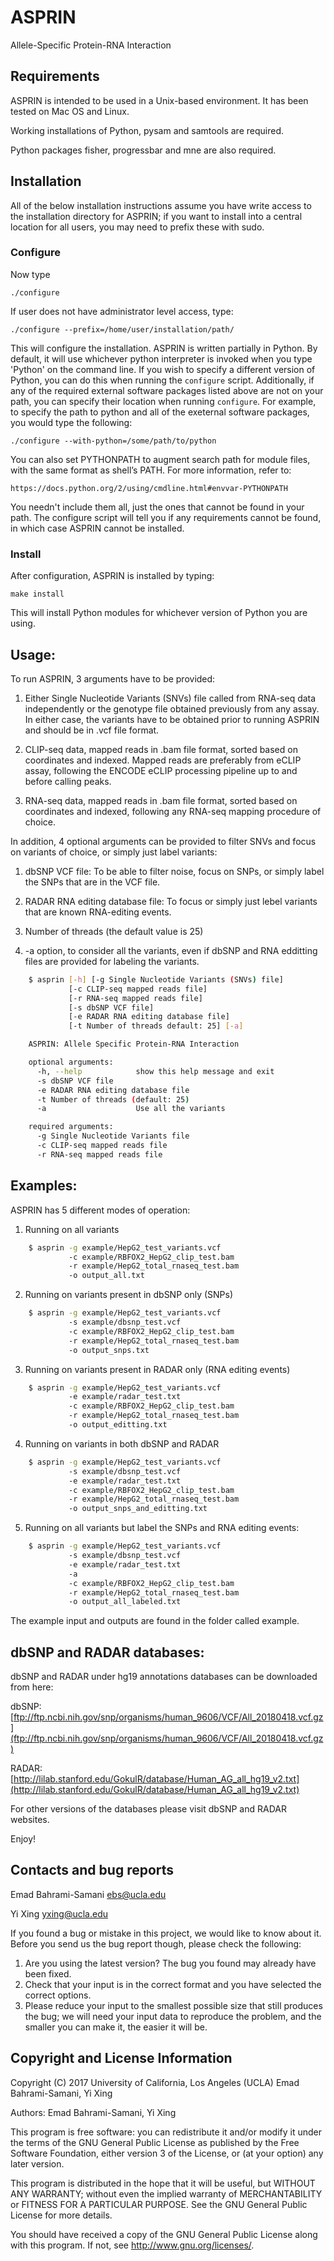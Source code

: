 # ASPRIN
Allele-Specific Protein-RNA Interaction

Requirements
------------

ASPRIN is intended to be used in a Unix-based environment. It has been tested
on Mac OS and Linux.

Working installations of Python, pysam and samtools are required.

Python packages fisher, progressbar and mne are also required.

Installation
------------
All of the below installation instructions assume you have write access to the
installation directory for ASPRIN; if you want to install into a central
location for all users, you may need to prefix these with sudo.

### Configure ###
 Now type

    ./configure

 If user does not have administrator level access, type:

    ./configure --prefix=/home/user/installation/path/

This will configure the installation. ASPRIN is written partially in Python.
By default, it will use whichever python interpreter is invoked when you type
'Python' on the command line. If you wish to specify a different version of
Python, you can do this when running the ``configure`` script. Additionally,
if any of the required external software packages listed above are not on your
path, you can specify their location when running ``configure``. For example,
to specify the path to python and all of the exeternal software packages,
you would type the following:

    ./configure --with-python=/some/path/to/python

You can also set PYTHONPATH to augment search path for module files, with the
same format as shell’s PATH. For more information, refer to:

    https://docs.python.org/2/using/cmdline.html#envvar-PYTHONPATH

You needn't include them all, just the ones that cannot be found in your path.
The configure script will tell you if any requirements cannot be found, in
which case ASPRIN cannot be installed.

### Install ###
After configuration, ASPRIN is installed by typing:

    make install

This will install Python modules for whichever version of Python you are using.

Usage:
---------------------------------------

To run ASPRIN, 3 arguments have to be provided:

1) Either Single Nucleotide Variants (SNVs) file called from RNA-seq data 
   independently or the genotype file obtained previously from any assay.
   In either case, the variants have to be obtained prior to running ASPRIN and 
   should be in .vcf file format.

2) CLIP-seq data, mapped reads in .bam file format, sorted based on coordinates 
   and indexed. Mapped reads are preferably from eCLIP assay, following the ENCODE 
   eCLIP processing pipeline up to and before calling peaks.

3) RNA-seq data, mapped reads in .bam file format, sorted based on coordinates 
   and indexed, following any RNA-seq mapping procedure of choice.

In addition, 4 optional arguments can be provided to filter SNVs and focus on variants
of choice, or simply just label variants:

1) dbSNP VCF file: To be able to filter noise, focus on SNPs, or simply label the SNPs 
   that are in the VCF file.

2) RADAR RNA editing database file: To focus or simply just lebel variants that are known 
   RNA-editing events.

3) Number of threads (the default value is 25)

4) -a option, to consider all the variants, even if dbSNP and RNA edditting files are 
   provided for labeling the variants.

```bash
    $ asprin [-h] [-g Single Nucleotide Variants (SNVs) file]
             [-c CLIP-seq mapped reads file]
             [-r RNA-seq mapped reads file] 
             [-s dbSNP VCF file]
             [-e RADAR RNA editing database file]
             [-t Number of threads default: 25] [-a]

    ASPRIN: Allele Specific Protein-RNA Interaction

    optional arguments:
      -h, --help            show this help message and exit
      -s dbSNP VCF file
      -e RADAR RNA editing database file
      -t Number of threads (default: 25)
      -a                    Use all the variants

    required arguments:
      -g Single Nucleotide Variants file
      -c CLIP-seq mapped reads file
      -r RNA-seq mapped reads file
```

Examples:
---------------------------------------

ASPRIN has 5 different modes of operation:

1) Running on all variants

```bash
    $ asprin -g example/HepG2_test_variants.vcf
             -c example/RBFOX2_HepG2_clip_test.bam
             -r example/HepG2_total_rnaseq_test.bam
             -o output_all.txt
```

2) Running on variants present in dbSNP only (SNPs)

```bash
    $ asprin -g example/HepG2_test_variants.vcf 
             -s example/dbsnp_test.vcf
             -c example/RBFOX2_HepG2_clip_test.bam
             -r example/HepG2_total_rnaseq_test.bam
             -o output_snps.txt
```
3) Running on variants present in RADAR only (RNA editing events)

```bash
    $ asprin -g example/HepG2_test_variants.vcf 
             -e example/radar_test.txt
             -c example/RBFOX2_HepG2_clip_test.bam
             -r example/HepG2_total_rnaseq_test.bam
             -o output_editting.txt
```

4) Running on variants in both dbSNP and RADAR 

```bash
    $ asprin -g example/HepG2_test_variants.vcf
             -s example/dbsnp_test.vcf 
             -e example/radar_test.txt
             -c example/RBFOX2_HepG2_clip_test.bam
             -r example/HepG2_total_rnaseq_test.bam
             -o output_snps_and_editting.txt
```

5) Running on all variants but label the SNPs and RNA editing events:

```bash
    $ asprin -g example/HepG2_test_variants.vcf
             -s example/dbsnp_test.vcf 
             -e example/radar_test.txt
             -a
             -c example/RBFOX2_HepG2_clip_test.bam
             -r example/HepG2_total_rnaseq_test.bam
             -o output_all_labeled.txt
```

The example input and outputs are found in the folder called example.


dbSNP and RADAR databases:
---------------------------------------
dbSNP and RADAR under hg19 annotations databases can be downloaded from here:

dbSNP: [ftp://ftp.ncbi.nih.gov/snp/organisms/human_9606/VCF/All_20180418.vcf.gz](ftp://ftp.ncbi.nih.gov/snp/organisms/human_9606/VCF/All_20180418.vcf.gz)

RADAR: [http://lilab.stanford.edu/GokulR/database/Human_AG_all_hg19_v2.txt](http://lilab.stanford.edu/GokulR/database/Human_AG_all_hg19_v2.txt)

For other versions of the databases please visit dbSNP and RADAR websites.

Enjoy!

Contacts and bug reports
------------------------
Emad Bahrami-Samani
ebs@ucla.edu

Yi Xing
yxing@ucla.edu

If you found a bug or mistake in this project, we would like to know about it.
Before you send us the bug report though, please check the following:

1. Are you using the latest version? The bug you found may already have been
   fixed.
2. Check that your input is in the correct format and you have selected the
   correct options.
3. Please reduce your input to the smallest possible size that still produces
   the bug; we will need your input data to reproduce the problem, and the
   smaller you can make it, the easier it will be.

Copyright and License Information
---------------------------------
Copyright (C) 2017 University of California, Los Angeles (UCLA)
Emad Bahrami-Samani, Yi Xing

Authors: Emad Bahrami-Samani, Yi Xing

This program is free software: you can redistribute it and/or modify it under
the terms of the GNU General Public License as published by the Free Software
Foundation, either version 3 of the License, or (at your option) any later
version.

This program is distributed in the hope that it will be useful, but WITHOUT
ANY WARRANTY; without even the implied warranty of MERCHANTABILITY or FITNESS
FOR A PARTICULAR PURPOSE. See the GNU General Public License for more details.

You should have received a copy of the GNU General Public License along with
this program. If not, see http://www.gnu.org/licenses/.
